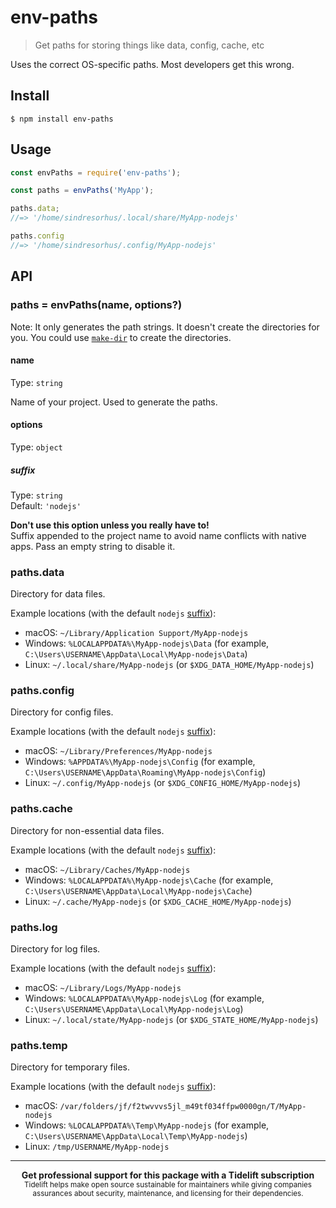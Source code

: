 # env-paths

> Get paths for storing things like data, config, cache, etc

Uses the correct OS-specific paths. Most developers get this wrong.


## Install

```
$ npm install env-paths
```


## Usage

```js
const envPaths = require('env-paths');

const paths = envPaths('MyApp');

paths.data;
//=> '/home/sindresorhus/.local/share/MyApp-nodejs'

paths.config
//=> '/home/sindresorhus/.config/MyApp-nodejs'
```


## API

### paths = envPaths(name, options?)

Note: It only generates the path strings. It doesn't create the directories for you. You could use [`make-dir`](https://github.com/sindresorhus/make-dir) to create the directories.

#### name

Type: `string`

Name of your project. Used to generate the paths.

#### options

Type: `object`

##### suffix

Type: `string`<br>
Default: `'nodejs'`

**Don't use this option unless you really have to!**<br>
Suffix appended to the project name to avoid name conflicts with native
apps. Pass an empty string to disable it.

### paths.data

Directory for data files.

Example locations (with the default `nodejs` [suffix](#suffix)):

- macOS: `~/Library/Application Support/MyApp-nodejs`
- Windows: `%LOCALAPPDATA%\MyApp-nodejs\Data` (for example, `C:\Users\USERNAME\AppData\Local\MyApp-nodejs\Data`)
- Linux: `~/.local/share/MyApp-nodejs` (or `$XDG_DATA_HOME/MyApp-nodejs`)

### paths.config

Directory for config files.

Example locations (with the default `nodejs` [suffix](#suffix)):

- macOS: `~/Library/Preferences/MyApp-nodejs`
- Windows: `%APPDATA%\MyApp-nodejs\Config` (for example, `C:\Users\USERNAME\AppData\Roaming\MyApp-nodejs\Config`)
- Linux: `~/.config/MyApp-nodejs` (or `$XDG_CONFIG_HOME/MyApp-nodejs`)

### paths.cache

Directory for non-essential data files.

Example locations (with the default `nodejs` [suffix](#suffix)):

- macOS: `~/Library/Caches/MyApp-nodejs`
- Windows: `%LOCALAPPDATA%\MyApp-nodejs\Cache` (for example, `C:\Users\USERNAME\AppData\Local\MyApp-nodejs\Cache`)
- Linux: `~/.cache/MyApp-nodejs` (or `$XDG_CACHE_HOME/MyApp-nodejs`)

### paths.log

Directory for log files.

Example locations (with the default `nodejs` [suffix](#suffix)):

- macOS: `~/Library/Logs/MyApp-nodejs`
- Windows: `%LOCALAPPDATA%\MyApp-nodejs\Log` (for example, `C:\Users\USERNAME\AppData\Local\MyApp-nodejs\Log`)
- Linux: `~/.local/state/MyApp-nodejs` (or `$XDG_STATE_HOME/MyApp-nodejs`)

### paths.temp

Directory for temporary files.

Example locations (with the default `nodejs` [suffix](#suffix)):

- macOS: `/var/folders/jf/f2twvvvs5jl_m49tf034ffpw0000gn/T/MyApp-nodejs`
- Windows: `%LOCALAPPDATA%\Temp\MyApp-nodejs` (for example, `C:\Users\USERNAME\AppData\Local\Temp\MyApp-nodejs`)
- Linux: `/tmp/USERNAME/MyApp-nodejs`

---

<div align="center">
	<b>
		<a to="https://tidelift.com/subscription/pkg/npm-env-paths?utm_source=npm-env-paths&utm_medium=referral&utm_campaign=readme">Get professional support for this package with a Tidelift subscription</a>
	</b>
	<br>
	<sub>
		Tidelift helps make open source sustainable for maintainers while giving companies<br>assurances about security, maintenance, and licensing for their dependencies.
	</sub>
</div>
